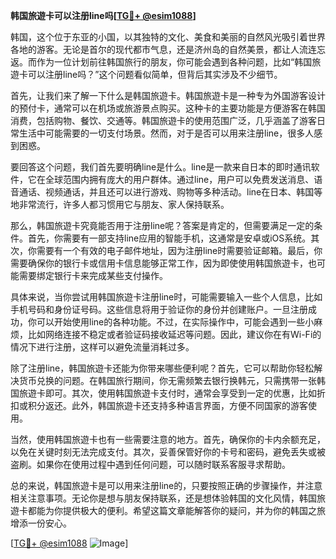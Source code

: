 **韩国旅遊卡可以注册line吗[[TG💪+ @esim1088](https://t.me/s/esim1088)]**

韩国，这个位于东亚的小国，以其独特的文化、美食和美丽的自然风光吸引着世界各地的游客。无论是首尔的现代都市气息，还是济州岛的自然美景，都让人流连忘返。而作为一位计划前往韩国旅行的朋友，你可能会遇到各种问题，比如“韩国旅遊卡可以注册line吗？”这个问题看似简单，但背后其实涉及不少细节。

首先，让我们来了解一下什么是韩国旅遊卡。韩国旅遊卡是一种专为外国游客设计的预付卡，通常可以在机场或旅游景点购买。这种卡的主要功能是方便游客在韩国消费，包括购物、餐饮、交通等。韩国旅遊卡的使用范围广泛，几乎涵盖了游客日常生活中可能需要的一切支付场景。然而，对于是否可以用来注册line，很多人感到困惑。

要回答这个问题，我们首先要明确line是什么。line是一款来自日本的即时通讯软件，它在全球范围内拥有庞大的用户群体。通过line，用户可以免费发送消息、语音通话、视频通话，并且还可以进行游戏、购物等多种活动。line在日本、韩国等地非常流行，许多人都习惯用它与朋友、家人保持联系。

那么，韩国旅遊卡究竟能否用于注册line呢？答案是肯定的，但需要满足一定的条件。首先，你需要有一部支持line应用的智能手机，这通常是安卓或iOS系统。其次，你需要有一个有效的电子邮件地址，因为注册line时需要验证邮箱。最后，你需要确保你的银行卡或信用卡信息能够正常工作，因为即使使用韩国旅遊卡，也可能需要绑定银行卡来完成某些支付操作。

具体来说，当你尝试用韩国旅遊卡注册line时，可能需要输入一些个人信息，比如手机号码和身份证号码。这些信息将用于验证你的身份并创建账户。一旦注册成功，你可以开始使用line的各种功能。不过，在实际操作中，可能会遇到一些小麻烦，比如网络连接不稳定或者验证码接收延迟等问题。因此，建议你在有Wi-Fi的情况下进行注册，这样可以避免流量消耗过多。

除了注册line，韩国旅遊卡还能为你带来哪些便利呢？首先，它可以帮助你轻松解决货币兑换的问题。在韩国旅行期间，你无需频繁去银行换韩元，只需携带一张韩国旅遊卡即可。其次，使用韩国旅遊卡支付时，通常会享受到一定的优惠，比如折扣或积分返还。此外，韩国旅遊卡还支持多种语言界面，方便不同国家的游客使用。

当然，使用韩国旅遊卡也有一些需要注意的地方。首先，确保你的卡内余额充足，以免在关键时刻无法完成支付。其次，妥善保管好你的卡号和密码，避免丢失或被盗刷。如果你在使用过程中遇到任何问题，可以随时联系客服寻求帮助。

总的来说，韩国旅遊卡是可以用来注册line的，只要按照正确的步骤操作，并注意相关注意事项。无论你是想与朋友保持联系，还是想体验韩国的文化风情，韩国旅遊卡都能为你提供极大的便利。希望这篇文章能解答你的疑问，并为你的韩国之旅增添一份安心。

[[TG💪+ @esim1088](https://t.me/s/esim1088) ![Image](https://i.postimg.cc/4NQfJmqS/Snipaste-2025-05-13-00-14-12.png)]